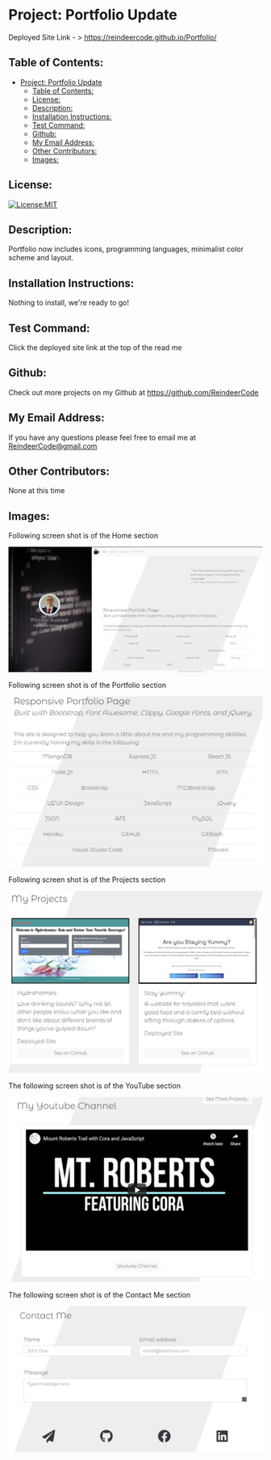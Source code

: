 # Project: Portfolio Update

  Deployed Site Link - > https://reindeercode.github.io/Portfolio/


## Table of Contents: 
- [Project: Portfolio Update](#project-portfolio-update)
  - [Table of Contents:](#table-of-contents)
  - [License:](#license)
  - [Description:](#description)
  - [Installation Instructions:](#installation-instructions)
  - [Test Command:](#test-command)
  - [Github:](#github)
  - [My Email Address:](#my-email-address)
  - [Other Contributors:](#other-contributors)
  - [Images:](#images)

## License:
[![License:MIT](https://img.shields.io/badge/License-MIT-yellow.svg)](https://opensource.org/licenses/MIT)

## Description:
Portfolio now includes icons, programming languages, minimalist color scheme and layout.


## Installation Instructions: 
Nothing to install, we're ready to go!


## Test Command: 
Click the deployed site link at the top of the read me

## Github: 
Check out more projects on my Github at https://github.com/ReindeerCode

## My Email Address:
If you have any questions please feel free to email me at ReindeerCode@gmail.com

## Other Contributors:
None at this time

## Images:
Following screen shot is of the Home section

![Project Screenshot](./assets/home.png)

Following screen shot is of the Portfolio section

![Project Screenshot](./assets/port.png)

Following screen shot is of the Projects section

![Project Screenshot](./assets/projects.png)

The following screen shot is of the YouTube section

![Project Screenshot](./assets/yt.png)

The following screen shot is of the Contact Me section

![Project Screenshot](./assets/contact.png)


